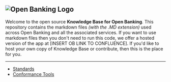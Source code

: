 ![Open Banking Logo](https://bitbucket.org/openbankingteam/conformance-suite/raw/99b76db5f60bb4d790d6f32bffae29cbe95a3661/docs/static_files/OBIE_logotype_blue_RGB.PNG)
---

Welcome to the open source **Knowledge Base for Open Banking**. This repository contains the markdown files *(with the .MD extension)* used across Open Banking and all the associated services. If you want to use markdown files then you don't need to run this code, we offer a hosted version of the app at [INSERT OB LINK TO CONFLUENCE]. If you'd like to host your own copy of Knowledge Base or contribute, then this is the place for you.

---

- [Standards](./standards/README.md)
- [Conformance Tools](./conformance-tools/README.md)

